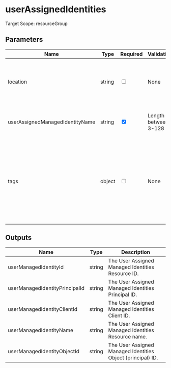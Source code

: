 ﻿# userAssignedIdentities

Target Scope: resourceGroup

## Parameters
| Name | Type | Required | Validation | Default value | Description |
| -- |  -- | -- | -- | -- | -- |
| location | string | <input type="checkbox"> | None | <pre>resourceGroup().location</pre> | The location of this logic app to reside in. This defaults to the resourcegroup location. |
| userAssignedManagedIdentityName | string | <input type="checkbox" checked> | Length between 3-128 | <pre></pre> | The name to assign to this user assigned managed identity. |
| tags | object | <input type="checkbox"> | None | <pre>{}</pre> | The tags to apply to this resource. This is an object with key/value pairs.<br>Example:<br>{<br>&nbsp;&nbsp;&nbsp;FirstTag: myvalue<br>&nbsp;&nbsp;&nbsp;SecondTag: another value<br>} |

## Outputs
| Name | Type | Description |
| -- |  -- | -- |
| userManagedIdentityId | string | The User Assigned Managed Identities Resource ID. |
| userManagedIdentityPrincipalId | string | The User Assigned Managed Identities Principal ID. |
| userManagedIdentityClientId | string | The User Assigned Managed Identities Client ID. |
| userManagedIdentityName | string | The User Assigned Managed Identities Resource name. |
| userManagedIdentityObjectId | string | The User Assigned Managed Identities Object (principal) ID. |
